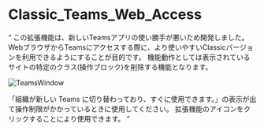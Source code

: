 # Classic_Teams_Web_Access
“
この拡張機能は、新しいTeamsアプリの使い勝手が悪いため開発しました。
WebブラウザからTeamsにアクセスする際に、より使いやすいClassicバージョンを利用できるようにすることが目的です。
機能動作としては表示されているサイトの特定のクラス(操作ブロック)を削除する機能となります。

![TeamsWindow](https://github.com/NrivYuki/Classic_Teams_Web_Access/assets/92073754/c2e9c829-8bbb-4440-a3f1-c4b6e8bbf625)

「組織が新しい Teams に切り替わっており、すぐに使用できます。」の表示が出て操作制限がかかっているときに使用してください。
拡張機能のアイコンをクリックすることにより使用できます。
”
